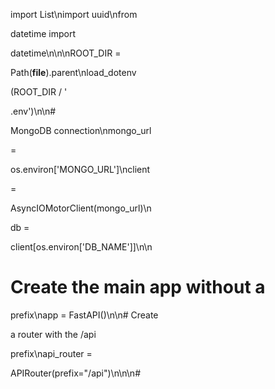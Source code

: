 import List\nimport uuid\nfrom

datetime import

datetime\n\n\nROOT_DIR =

Path(__file__).parent\nload_dotenv

(ROOT_DIR / \'

.env\')\n\n#

MongoDB connection\nmongo_url

=

os.environ[\'MONGO_URL\']\nclient

=

AsyncIOMotorClient(mongo_url)\n

db =

client[os.environ[\'DB_NAME\']]\n\n

# Create the main app without a

prefix\napp = FastAPI()\n\n# Create

a router with the /api

prefix\napi_router =

APIRouter(prefix="/api")\n\n\n#

